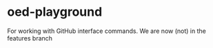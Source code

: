 # oed-playground
For working with GitHub interface commands. We are now (not) in the features branch
